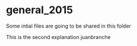 # general_2015

Some intial files are going to be shared in this folder

This is the second explanation
juanbranche
